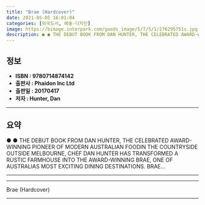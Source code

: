```yaml
---
title: "Brae (Hardcover)"
date: 2021-05-05 16:01:04
categories: [외국도서, 예술-디자인]
image: https://bimage.interpark.com/goods_image/5/7/5/1/276295751s.jpg
description: ● ● THE DEBUT BOOK FROM DAN HUNTER, THE CELEBRATED AWARD-WINNING PIONEER OF MODERN AUSTRALIAN FOODIN THE COUNTRYSIDE OUTSIDE MELBOURNE, CHEF DAN HUNTER HAS TR
---
```


## **정보**

- **ISBN : 9780714874142**
- **출판사 : Phaidon Inc Ltd**
- **출판일 : 20170417**
- **저자 : Hunter, Dan**

------



## **요약**

●  ●  THE DEBUT BOOK FROM DAN HUNTER, THE CELEBRATED AWARD-WINNING PIONEER OF MODERN AUSTRALIAN FOODIN THE COUNTRYSIDE OUTSIDE MELBOURNE, CHEF DAN HUNTER HAS TRANSFORMED A RUSTIC FARMHOUSE INTO THE AWARD-WINNING BRAE, ONE OF AUSTRALIAS MOST EXCITING DINING DESTINATIONS. BRAE... 

------



------


Brae (Hardcover) 

------


